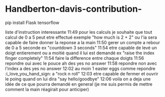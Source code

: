 # Handberton-davis-contribution-

pip install Flask tensorflow


liste d'instruction interessante
11:49
pour les calculs je souhaite que tout calcul de  0 a 5 peut etre effectué exemple "how much is 2 + 2"  ou l'ia sera capable de faire donner la reponse a la main
11:50
gerer un compte a rebour de 0 a 5 seconde ex "countdown 3 seconds"
11:54
etre capable de levé un doigt entierement ou a moitié quand il lui est demandé ex "raise the index finger completely"
11:54
faire la difference entre chaque doigts
11:56
repondre oui avec le pouce ah des yes no answer
11:58
repondre non avec l'index a des yes no answer
12:02
au moin 1 easter eggs comme repondre :i_love_you_hand_sign: a "rock n roll"
12:03
etre capable de fermer et ouvrir le poing quand on lui dira "say hello/goodbye"
12:06
voila on a deja une idée de ce que pourra demandé en general (je me suis permis de mettre comment la main réagirait pour anticiper)
